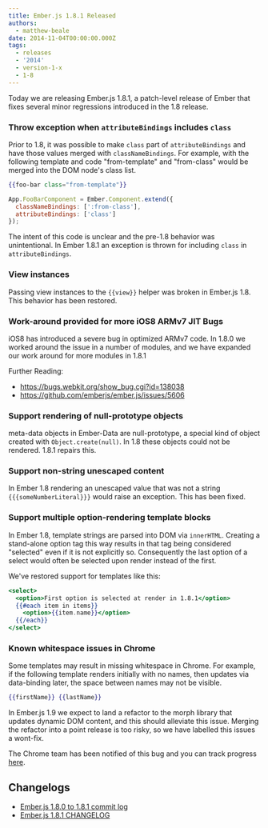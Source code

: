 ```yaml
---
title: Ember.js 1.8.1 Released
authors:
  - matthew-beale
date: 2014-11-04T00:00:00.000Z
tags:
  - releases
  - '2014'
  - version-1-x
  - 1-8
---
```



Today we are releasing Ember.js 1.8.1, a patch-level release of Ember that
fixes several minor regressions introduced in the 1.8 release.

### Throw exception when `attributeBindings` includes `class`

Prior to 1.8, it was possible to make `class` part of `attributeBindings` and have
those values merged with `classNameBindings`. For example, with the following template
and code "from-template" and "from-class" would be merged into the DOM node's class
list.

```handlebars
{{foo-bar class="from-template"}}
```

```js
App.FooBarComponent = Ember.Component.extend({
  classNameBindings: [':from-class'],
  attributeBindings: ['class']
});
```

The intent of this code is unclear and the pre-1.8 behavior was unintentional. In Ember
1.8.1 an exception is thrown for including `class` in `attributeBindings`.

### View instances

Passing view instances to the `{{view}}` helper was broken in Ember.js 1.8. This behavior
has been restored.

### Work-around provided for more iOS8 ARMv7 JIT Bugs

iOS8 has introduced a severe bug in optimized ARMv7 code. In 1.8.0 we worked around the issue
in a number of modules, and we have expanded our work around for more modules in 1.8.1

Further Reading:

* https://bugs.webkit.org/show_bug.cgi?id=138038
* https://github.com/emberjs/ember.js/issues/5606

### Support rendering of null-prototype objects

meta-data objects in Ember-Data are null-prototype, a special kind of object created
with `Object.create(null)`. In 1.8 these objects could not be rendered. 1.8.1 repairs
this.

### Support non-string unescaped content

In Ember 1.8 rendering an unescaped value that was not a string `{{{someNumberLiteral}}}`
would raise an exception. This has been fixed.

### Support multiple option-rendering template blocks

In Ember 1.8, template strings are parsed into DOM via `innerHTML`. Creating a stand-alone
option tag this way results in that tag being considered "selected" even if it is not
explicitly so. Consequently the last option of a select would often be selected upon
render instead of the first.

We've restored support for templates like this:

```handlebars
<select>
  <option>First option is selected at render in 1.8.1</option>
  {{#each item in items}}
    <option>{{item.name}}</option>
  {{/each}}
</select>
```

### Known whitespace issues in Chrome

Some templates may result in missing whitespace in Chrome. For example,
if the following template renders initially with no names, then updates
via data-binding later, the space between names may not be visible.

```handlebars
{{firstName}} {{lastName}}
```

In Ember.js 1.9 we expect to land a refactor to the morph library that
updates dynamic DOM content, and this should alleviate this issue. Merging
the refactor into a point release is
too risky, so we have labelled this issues a wont-fix.

The Chrome team has been notified of this bug and you can track
progress [here](https://code.google.com/p/chromium/issues/detail?id=428313).

## Changelogs

+ [Ember.js 1.8.0 to 1.8.1 commit log](https://github.com/emberjs/ember.js/compare/v1.8.0...stable)
+ [Ember.js 1.8.1 CHANGELOG](https://github.com/emberjs/ember.js/blob/v1.8.1/CHANGELOG.md)
